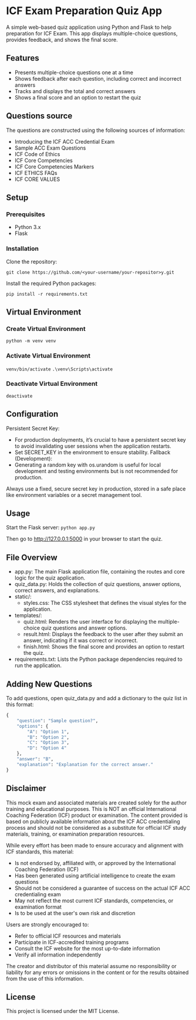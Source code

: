 # ICF Exam Preparation Quiz App

A simple web-based quiz application using Python and Flask to help preparation for ICF Exam. This app displays multiple-choice questions, provides feedback, and shows the final score.

## Features
- Presents multiple-choice questions one at a time
- Shows feedback after each question, including correct and incorrect answers
- Tracks and displays the total and correct answers
- Shows a final score and an option to restart the quiz

## Questions source
The questions are constructed using the following sources of information:
- Introducing the ICF ACC Credential Exam
- Sample ACC Exam Questions
- ICF Code of Ethics 
- ICF Core Competencies
- ICF Core Competencies Markers
- ICF ETHICS FAQs 
- ICF CORE VALUES

## Setup
### Prerequisites
- Python 3.x
- Flask

### Installation
Clone the repository:

`git clone https://github.com/<your-username/your-repositor>y.git`

Install the required Python packages:

`pip install -r requirements.txt`

## Virtual Environment 
### Create Virtual Environment
`python -m venv venv`
### Activate Virtual Environment
`venv/bin/activate`
`.\venv\Scripts\activate`
### Deactivate Virtual Environment
`deactivate`

## Configuration

Persistent Secret Key:
* For production deployments, it’s crucial to have a persistent secret key to avoid invalidating user sessions when the application restarts.
* Set SECRET_KEY in the environment to ensure stability.
Fallback (Development):
* Generating a random key with os.urandom is useful for local development and testing environments but is not recommended for production.

Always use a fixed, secure secret key in production, stored in a safe place like environment variables or a secret management tool.

## Usage
Start the Flask server:
`python app.py`

Then go to http://127.0.0.1:5000 in your browser to start the quiz.

## File Overview
* app.py: The main Flask application file, containing the routes and core logic for the quiz application.
* quiz_data.py: Holds the collection of quiz questions, answer options, correct answers, and explanations.
* static/:
  * styles.css: The CSS stylesheet that defines the visual styles for the application.
* templates/:
  * quiz.html: Renders the user interface for displaying the multiple-choice quiz questions and answer options.
  * result.html: Displays the feedback to the user after they submit an answer, indicating if it was correct or incorrect.
  * finish.html: Shows the final score and provides an option to restart the quiz.
* requirements.txt: Lists the Python package dependencies required to run the application.

## Adding New Questions
To add questions, open quiz_data.py and add a dictionary to the quiz list in this format:
```python
{
    "question": "Sample question?",
    "options": {
        "A": "Option 1",
        "B": "Option 2",
        "C": "Option 3",
        "D": "Option 4"
    },
    "answer": "B",
    "explanation": "Explanation for the correct answer."
}
```

## Disclaimer
This mock exam and associated materials are created solely for the author training and educational purposes. This is NOT an official International Coaching Federation (ICF) product or examination. The content provided is based on publicly available information about the ICF ACC credentialing process and should not be considered as a substitute for official ICF study materials, training, or examination preparation resources. 

While every effort has been made to ensure accuracy and alignment with ICF standards, this material:
- Is not endorsed by, affiliated with, or approved by the International Coaching Federation (ICF)
- Has been generated using artificial intelligence to create the exam questions
- Should not be considered a guarantee of success on the actual ICF ACC credentialing exam
- May not reflect the most current ICF standards, competencies, or examination format
- Is to be used at the user's own risk and discretion

Users are strongly encouraged to:
- Refer to official ICF resources and materials 
- Participate in ICF-accredited training programs
- Consult the ICF website for the most up-to-date information
- Verify all information independently

The creator and distributor of this material assume no responsibility or liability for any errors or omissions in the content or for the results obtained from the use of this information.



## License
This project is licensed under the MIT License.